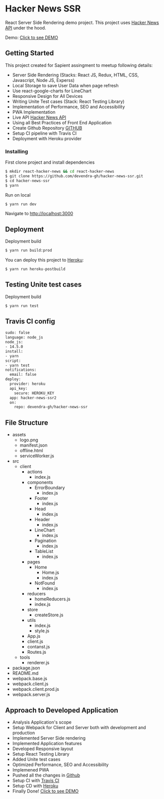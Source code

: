 # Hacker News SSR

React Server Side Rendering demo project. This project uses [Hacker News API](https://hn.algolia.com/api) under the hood.

Demo: [Click to see DEMO](https://hacker-news-ssr2.herokuapp.com/)


## Getting Started

This project created for Sapient assingment to meetup following details:
- Server Side Rendering (Stacks: React JS, Redux, HTML, CSS, Javascript, Node JS, Experss)
- Local Storage to save User Data when page refresh
- Use react-google-charts for LineChart
- Responsive Design for All Devices
- Writing Unite Test cases (Stack: React Testing Library)
- Implementation of Performance, SEO and Accessibility
- PWA Implementation
- Live API [Hacker News API](https://hn.algolia.com/api)
- Using all Best Practices of Front End Application
- Create Github Repository [GITHUB](https://github.com/devendra-gh/hacker-news-ssr)
- Setup CI pipeline with Travis CI
- Deployment with Heroku provider

### Installing

First clone project and install dependencies

```sh
$ mkdir react-hacker-news && cd react-hacker-news
$ git clone https://github.com/devendra-gh/hacker-news-ssr.git
$ cd hacker-news-ssr
$ yarn
```

Run on local

```sh
$ yarn run dev
```

Navigate to [http://localhost:3000](http://localhost:3000)


## Deployment

Deployment build

```sh
$ yarn run build:prod
```

You can deploy this project to [Heroku](https://www.heroku.com/):

```sh
$ yarn run heroku-postbuild
```

## Testing Unite test cases

Deployment build

```sh
$ yarn run test
```

## Travis CI config

```sh
sudo: false
language: node_js
node_js:
- 14.5.0
install:
- yarn
script:
- yarn test
notifications:
  email: false
deploy:
  provider: heroku
  api_key:
    secure: HEROKU_KEY
  app: hacker-news-ssr2
  on:
    repo: devendra-gh/hacker-news-ssr

```

## File Structure
- assets
  - logo.png
  - manifest.json
  - offline.html
  - serviceWorker.js
- src
  - client
    - actions
      - index.js
    - components
      - ErrorBoundary
        - index.js
      - Footer
        - index.js
      - Head
        - index.js
      - Header
        - index.js
      - LineChart
        - index.js
      - Pagination
        - index.js
      - TableList
        - index.js
    - pages
      - Home
        - Home.js
        - index.js
      - NotFound
        - index.js
    - reducers
      - homeReducers.js
      - index.js
    - store
      - createStore.js
    - utils
      - index.js
      - style.js
    - App.js
    - client.js
    - contanst.js
    - Routes.js
  - tools
    - renderer.js
- package.json
- README.md
- webpack.base.js
- webpack.client.js
- webpack.client.prod.js
- webpack.server.js


## Approach to Developed Application
- Analysis Application's scope
- Setup Webpack for Client and Server both with development and production
- Implemented Server Side rendering
- Implemented Application features
- Developed Responsive layout
- Setup React Testing Library
- Added Unite test cases
- Optimized Performance, SEO and Accessibility
- Implemened PWA
- Pushed all the changes in [Github](https://github.com/devendra-gh/hacker-news-ssr)
- Setup CI with [Travis CI](https://travis-ci.com/github/devendra-gh/hacker-news-ssr)
- Setup CD with [Heroku](https://dashboard.heroku.com/apps/hacker-news-ssr2)
- Finally Done! [Click to see DEMO](https://hacker-news-ssr2.herokuapp.com/)

